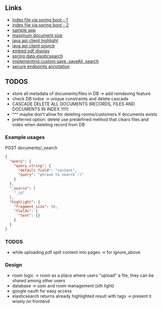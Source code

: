 ## Links

- [index file via spring boot - 1](https://discuss.elastic.co/t/how-to-index-and-store-pdf-file-in-elastic-search-using-spring-boot/220289/35)
- [index file via spring boot - 2](https://discuss.elastic.co/t/how-to-index-text-files-pdf-doc-txt-in-java/321678/5)
- [sample app](https://github.com/andreluiz1987/search-store) 
- [maximum document size](https://discuss.elastic.co/t/maximum-document-size/13086)
- [java api client highlight](https://medium.com/@andre.luiz1987/highlighting-java-api-client-866de2cfc699)
- [java api client source](https://medium.com/@andre.luiz1987/more-like-this-query-mlt-java-api-client-f69145593a1b)
- [embed pdf display](https://itnext.io/you-dont-need-external-packages-to-view-pdf-in-angular-e47779f86595)
- [spring data elasticsearch](https://docs.spring.io/spring-data/elasticsearch/docs/current/reference/html/#new-features)
- [implementing custom save, saveAll, search](https://medium.com/@luthfihrz/basic-operations-of-elasticsearch-with-spring-boot-and-spring-data-b1aa241ad9c6)
- [secure endpoints annotation](https://www.baeldung.com/spring-security-create-new-custom-security-expression)

## TODOS
- store all metadata of documents/files in DB -> add reindexing feature 
- check DB todos -> unique constraints and delete cascade
- CASCADE DELETE ALL DOCUMENTS (RECORDS, FILES AND DOCUMENTS IN INDEX !!!!!)
- ^^^ maybe don't allow for deleting rooms/customers if documents exists
- preferred option: delete use predefined method that clears files and index when deleting record from DB 


### Example usages
POST documents/_search
```json
{
  "query": {
    "query_string": {
      "default_field": "content",
      "query": "phrase to search :)"
    }
  },
  "_source": [
    "_id"
  ],
  "highlight": {
    "fragment_size": 50,
    "fields": {
      "text": {}
    }
  }
}
```

### TODOS
- while uploading pdf split content into pages -> for ignore_above


### Design
- room logic -> room as a place where users "upload" a file, they can be shared among other users
- database -> user and room management (sth light)
- google oauth for easy access
- elasticsearch returns already highlighted result with <em></em> tags -> present it wisely on frontend